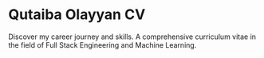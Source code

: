 # Qutaiba Olayyan CV

Discover my career journey and skills. A comprehensive curriculum vitae in the field of Full Stack Engineering and Machine Learning.


